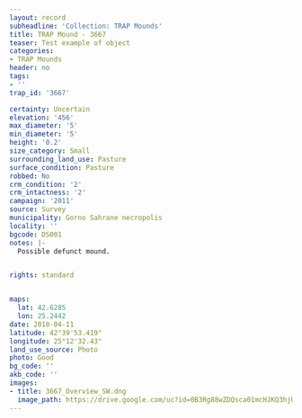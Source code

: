 ```yaml
---
layout: record
subheadline: 'Collection: TRAP Mounds'
title: TRAP Mound - 3667
teaser: Test example of object
categories:
- TRAP Mounds
header: no
tags:
- ''
trap_id: '3667'

certainty: Uncertain
elevation: '456'
max_diameter: '5'
min_diameter: '5'
height: '0.2'
size_category: Small
surrounding_land_use: Pasture
surface_condition: Pasture
robbed: No
crm_condition: '2'
crm_intactness: '2'
campaign: '2011'
source: Survey
municipality: Gorno Sahrane necropolis
locality: ''
bgcode: DS001
notes: |-
  Possible defunct mound.


rights: standard


maps:
  lat: 42.6285
  lon: 25.2442
date: 2018-04-11
latitude: 42°39'53.419"
longitude: 25°12'32.43"
land_use_source: Photo
photo: Good
bg_code: ''
akb_code: ''
images:
- title: 3667_Overview_SW.dng
  image_path: https://drive.google.com/uc?id=0B3Rg88wZDQsca01mcHJKQ3hjUE0
---
```

